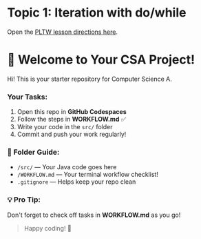 # Topic 1: Iteration with do/while

Open the [PLTW lesson directions here](https://pltw.read.inkling.com/a/b/7db822ffb753422ca6c1b9126e7d8100/p/1bb71d8f943b454bad43c6538f1cbc68).                                                                          
# 🧩 Welcome to Your CSA Project!

Hi! This is your starter repository for Computer Science A.

### Your Tasks:
1. Open this repo in **GitHub Codespaces**
2. Follow the steps in **WORKFLOW.md** ✅
3. Write your code in the `src/` folder
4. Commit and push your work regularly!

### 📂 Folder Guide:
- `/src/` — Your Java code goes here
- `/WORKFLOW.md` — Your terminal workflow checklist!
- `.gitignore` — Helps keep your repo clean

### 💡 Pro Tip:
Don't forget to check off tasks in **WORKFLOW.md** as you go!

> Happy coding! 🚀

